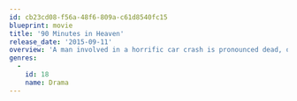```yaml
---
id: cb23cd08-f56a-48f6-809a-c61d8540fc15
blueprint: movie
title: '90 Minutes in Heaven'
release_date: '2015-09-11'
overview: 'A man involved in a horrific car crash is pronounced dead, only to come back to life an hour and a half later, claiming to have seen Heaven.'
genres:
  -
    id: 18
    name: Drama
---
```

